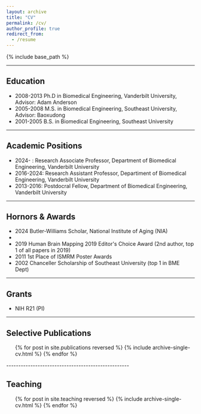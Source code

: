 ```yaml
---
layout: archive
title: "CV"
permalink: /cv/
author_profile: true
redirect_from:
  - /resume
---
```


{% include base_path %}

--------------------------------------------------
## Education
* 2008-2013 Ph.D in Biomedical Engineering, Vanderbilt University, Advisor: Adam Anderson
* 2005-2008 M.S. in Biomedical Engineering, Southeast University, Advisor: Baoxudong
* 2001-2005 B.S. in Biomedical Engineering, Southeast University
---------------------------------------------------
## Academic Positions
* 2024-    : Research Associate Professor, Department of Biomedical Engineering, Vanderbilt University 
* 2016-2024: Research Assistant Professor, Departiment of Biomedical Engineering, Vanderbilt University
* 2013-2016: Postdocral Fellow, Department of Biomedical Engineering, Vanderbilt University
---------------------------------------------------  
## Hornors & Awards
* 2024 Butler-Williams Scholar, National Institute of Aging (NIA)
* 
* 2019 Human Brain Mapping 2019 Editor's Choice Award (2nd author, top 1 of all papers in 2019)
* 2011 1st Place of ISMRM Poster Awards
* 2002 Chanceller Scholarship of Southeast University (top 1 in BME Dept) 
---------------------------------------------------
## Grants
* NIH R21 (PI)
---------------------------------------------------
## Selective Publications
  <ul>{% for post in site.publications reversed %}
    {% include archive-single-cv.html %}
  {% endfor %}</ul>
---------------------------------------------------  

## Teaching
  <ul>{% for post in site.teaching reversed %}
    {% include archive-single-cv.html %}
  {% endfor %}</ul>
